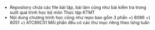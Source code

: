 - Repository chứa các file bài tập, bài làm cũng như bài kiểm tra trong suốt quá trình học bộ môn Thực tập KTMT
- Nội dung chương trình học cũng như repo bao gồm 3 phần 
    +) 8086
    +) 8051
    +) ATC89C51
   Mỗi phần đều có các thư mục riêng theo từng tuần
